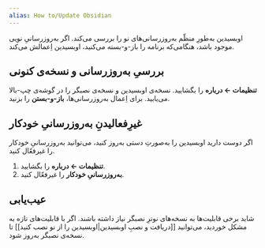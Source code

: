 ```yaml
---
alias: How to/Update Obsidian
---
```


اوبسیدین به‌طورِ منظّم به‌روزرسانی‌های نو را بررسی می‌کند. اگر به‌روزرسانیِ نویی موجود باشد، هنگامی‌که برنامه را باز-و-بسته می‌کنید، اوبسیدین اِعمالش می‌کند. 
## بررسیِ به‌روزرسانی و نسخه‌ی کنونی

**تنظیمات ← درباره** را بگشایید.
نسخه‌ی اوبسیدین و نسخه‌ی نصبگر را در گوشه‌ی چپ-بالا می‌یابید.
برای اِعمال به‌روزرسانی‌ها، **باز-و-بستن** را بزنید.
## غیرِفعالیدنِ به‌روزرسانیِ خودکار

اگر دوست دارید اوبسیدین را به‌صورتِ دستی به‌روز کنید، می‌توانید به‌روزرسانیِ خودکار را غیرفعّال کنید.

1. **تنظیمات ← درباره** را بگشایید.
2. **به‌روزرسانیِ خودکار** را غیرفعّال کنید.
## عیب‌یابی

شاید برخی قابلیت‌ها به نسخه‌های نوترِ نصبگر نیاز داشته باشند. اگر با قابلیت‌های تازه به مشکل خوردید، می‌توانید [[دریافت و نصبِ اوبسیدین|اوبسیدین را از نو نصب کنید]] تا نسخه‌ی نصبگر به‌روز شود.